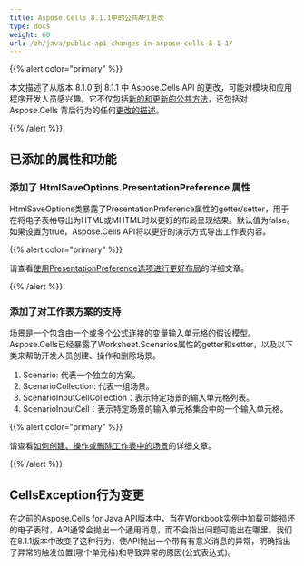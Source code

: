 ```yaml
---
title: Aspose.Cells 8.1.1中的公共API更改
type: docs
weight: 60
url: /zh/java/public-api-changes-in-aspose-cells-8-1-1/
---
```


{{% alert color="primary" %}} 

本文描述了从版本 8.1.0 到 8.1.1 中 Aspose.Cells API 的更改，可能对模块和应用程序开发人员感兴趣。它不仅包括[新的和更新的公共方法](/cells/zh/java/public-api-changes-in-aspose-cells-8-1-1/)，还包括对 Aspose.Cells 背后行为的任何[更改的描述](/cells/zh/java/public-api-changes-in-aspose-cells-8-1-1/)。

{{% /alert %}} 
## **已添加的属性和功能**
### **添加了 HtmlSaveOptions.PresentationPreference 属性**
HtmlSaveOptions类暴露了PresentationPreference属性的getter/setter，用于在将电子表格导出为HTML或MHTML时以更好的布局呈现结果。默认值为false。如果设置为true，Aspose.Cells API将以更好的演示方式导出工作表内容。

{{% alert color="primary" %}} 

请查看[使用PresentationPreference选项进行更好布局](/cells/zh/java/excel-to-html-use-presentationpreference-option-for-better-layout/)的详细文章。

{{% /alert %}} 
### **添加了对工作表方案的支持**
场景是一个包含由一个或多个公式连接的变量输入单元格的假设模型。Aspose.Cells已经暴露了Worksheet.Scenarios属性的getter和setter，以及以下类来帮助开发人员创建、操作和删除场景。

1. Scenario: 代表一个独立的方案。
1. ScenarioCollection: 代表一组场景。
1. ScenarioInputCellCollection：表示特定场景的输入单元格列表。
1. ScenarioInputCell：表示特定场景的输入单元格集合中的一个输入单元格。

{{% alert color="primary" %}} 

请查看[如何创建、操作或删除工作表中的场景](/cells/zh/java/create-manipulate-or-remove-scenarios-from-worksheets/)的详细文章。

{{% /alert %}}
## **CellsException行为变更**
在之前的Aspose.Cells for Java API版本中，当在Workbook实例中加载可能损坏的电子表时，API通常会抛出一个通用消息，而不会指出问题可能出在哪里。我们在8.1.1版本中改变了这种行为，使API抛出一个带有有意义消息的异常，明确指出了异常的触发位置(哪个单元格)和导致异常的原因(公式表达式)。
